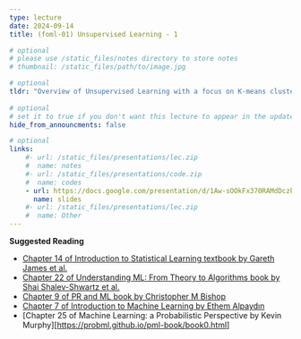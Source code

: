 ```yaml
---
type: lecture
date: 2024-09-14
title: (foml-01) Unsupervised Learning - 1

# optional
# please use /static_files/notes directory to store notes
# thumbnail: /static_files/path/to/image.jpg

# optional
tldr: "Overview of Unsupervised Learning with a focus on K-means clustering."
  
# optional
# set it to true if you don't want this lecture to appear in the updates section
hide_from_announcments: false

# optional
links: 
    #- url: /static_files/presentations/lec.zip
    #  name: notes
    #- url: /static_files/presentations/code.zip
    #  name: codes
    - url: https://docs.google.com/presentation/d/1Aw-sOOkFx370RAMdDczk6esH17jDK1NuOMqWWXcEALg/edit?usp=share_link
      name: slides
    #- url: /static_files/presentations/lec.zip
    #  name: Other
---
```


**Suggested Reading**
- [Chapter 14 of Introduction to Statistical Learning textbook by Gareth James et al.](https://www.statlearning.com/)
- [Chapter 22 of Understanding ML: From Theory to Algorithms book by Shai Shalev-Shwartz et al.](https://www.cs.huji.ac.il/~shais/UnderstandingMachineLearning/understanding-machine-learning-theory-algorithms.pdf)
- [Chapter 9 of PR and ML book by Christopher M Bishop](https://www.microsoft.com/en-us/research/uploads/prod/2006/01/Bishop-Pattern-Recognition-and-Machine-Learning-2006.pdf)
- [Chapter 7 of Introduction to Machine Learning by Ethem Alpaydın](https://www.cmpe.boun.edu.tr/~ethem/i2ml3e/)
- [Chapter 25 of Machine Learning: a Probabilistic Perspective by Kevin Murphy][https://probml.github.io/pml-book/book0.html]
